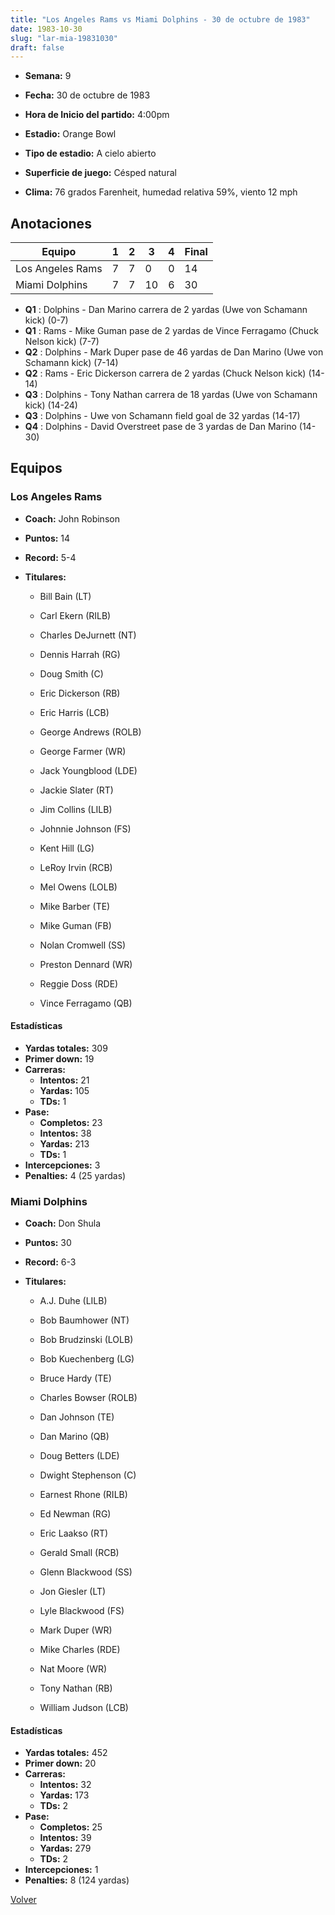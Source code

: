 ```yaml
---
title: "Los Angeles Rams vs Miami Dolphins - 30 de octubre de 1983"
date: 1983-10-30
slug: "lar-mia-19831030"
draft: false
---
```


* **Semana:** 9
* **Fecha:** 30 de octubre de 1983

* **Hora de Inicio del partido:** 4:00pm
* **Estadio:** Orange Bowl
* **Tipo de estadio:** A cielo abierto
* **Superficie de juego:** Césped natural
* **Clima:** 76 grados Farenheit, humedad relativa 59%, viento 12 mph





## Anotaciones
| Equipo | 1 | 2 | 3 | 4 | Final |
|--------|---|---|---|---|-------|
| Los Angeles Rams  | 7 | 7 | 0 | 0  | 14 |
| Miami Dolphins  | 7 | 7 | 10 | 6  | 30 |
* **Q1** : Dolphins - Dan Marino carrera de 2 yardas (Uwe von Schamann kick) (0-7)
* **Q1** : Rams - Mike Guman pase de 2 yardas de Vince Ferragamo (Chuck Nelson kick) (7-7)
* **Q2** : Dolphins - Mark Duper pase de 46 yardas de Dan Marino (Uwe von Schamann kick) (7-14)
* **Q2** : Rams - Eric Dickerson carrera de 2 yardas (Chuck Nelson kick) (14-14)
* **Q3** : Dolphins - Tony Nathan carrera de 18 yardas (Uwe von Schamann kick) (14-24)
* **Q3** : Dolphins - Uwe von Schamann field goal de 32 yardas (14-17)
* **Q4** : Dolphins - David Overstreet pase de 3 yardas de Dan Marino (14-30)


## Equipos


### Los Angeles Rams
* **Coach:** John Robinson
* **Puntos:** 14
* **Record:** 5-4
* **Titulares:** 

  * Bill Bain (LT) 

  * Carl Ekern (RILB) 

  * Charles DeJurnett (NT) 

  * Dennis Harrah (RG) 

  * Doug Smith (C) 

  * Eric Dickerson (RB) 

  * Eric Harris (LCB) 

  * George Andrews (ROLB) 

  * George Farmer (WR) 

  * Jack Youngblood (LDE) 

  * Jackie Slater (RT) 

  * Jim Collins (LILB) 

  * Johnnie Johnson (FS) 

  * Kent Hill (LG) 

  * LeRoy Irvin (RCB) 

  * Mel Owens (LOLB) 

  * Mike Barber (TE) 

  * Mike Guman (FB) 

  * Nolan Cromwell (SS) 

  * Preston Dennard (WR) 

  * Reggie Doss (RDE) 

  * Vince Ferragamo (QB) 

#### Estadísticas
* **Yardas totales:** 309
* **Primer down:** 19
* **Carreras:**
  * **Intentos:** 21
  * **Yardas:** 105
  * **TDs:** 1
* **Pase:**
  * **Completos:** 23
  * **Intentos:** 38
  * **Yardas:** 213
  * **TDs:** 1
* **Intercepciones:** 3
* **Penalties:** 4 (25 yardas)

### Miami Dolphins
* **Coach:** Don Shula
* **Puntos:** 30
* **Record:** 6-3
* **Titulares:** 

  * A.J. Duhe (LILB) 

  * Bob Baumhower (NT) 

  * Bob Brudzinski (LOLB) 

  * Bob Kuechenberg (LG) 

  * Bruce Hardy (TE) 

  * Charles Bowser (ROLB) 

  * Dan Johnson (TE) 

  * Dan Marino (QB) 

  * Doug Betters (LDE) 

  * Dwight Stephenson (C) 

  * Earnest Rhone (RILB) 

  * Ed Newman (RG) 

  * Eric Laakso (RT) 

  * Gerald Small (RCB) 

  * Glenn Blackwood (SS) 

  * Jon Giesler (LT) 

  * Lyle Blackwood (FS) 

  * Mark Duper (WR) 

  * Mike Charles (RDE) 

  * Nat Moore (WR) 

  * Tony Nathan (RB) 

  * William Judson (LCB) 

#### Estadísticas
* **Yardas totales:** 452
* **Primer down:** 20
* **Carreras:**
  * **Intentos:** 32
  * **Yardas:** 173
  * **TDs:** 2
* **Pase:**
  * **Completos:** 25
  * **Intentos:** 39
  * **Yardas:** 279
  * **TDs:** 2
* **Intercepciones:** 1
* **Penalties:** 8 (124 yardas)


[Volver](/historia/1983)
